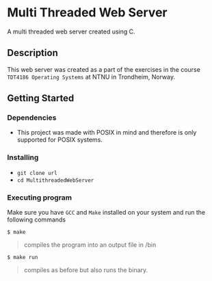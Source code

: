 # Multi Threaded Web Server

A multi threaded web server created using C.

## Description

This web server was created as a part of the exercises in the course `TDT4186 Operating Systems` at NTNU in Trondheim, Norway.

## Getting Started

### Dependencies

- This project was made with POSIX in mind and therefore is only supported for POSIX systems.

### Installing

- `git clone url`
- `cd MultithreadedWebServer`

### Executing program

Make sure you have `GCC` and `Make` installed on your system and run the following commands

```
$ make
```

> compiles the program into an output file in /bin

```
$ make run
```

> compiles as before but also runs the binary.
